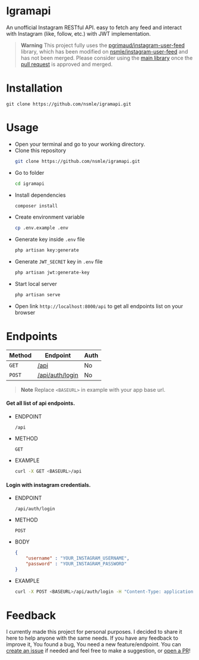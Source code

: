 
# Igramapi
An unofficial Instagram RESTful API. easy  to fetch any feed and interact with Instagram (like, follow, etc.) with JWT implementation.

> **Warning**
> This project fully uses the [pgrimaud/instagram-user-feed](https://github.com/pgrimaud/instagram-user-feed) library, which has been modified on [nsmle/instagram-user-feed](https://github.com/nsmle/instagram-user-feed) and has not been merged. Please consider using the [main library](https://github.com/pgrimaud/instagram-user-feed) once the [pull request](https://github.com/pgrimaud/instagram-user-feed/pull/304) is approved and merged.


# Installation
```
git clone https://github.com/nsmle/igramapi.git
```

# Usage
- Open your terminal and go to your working directory.
- Clone this repository
  ```bash
  git clone https://github.com/nsmle/igramapi.git
  ```
- Go to folder
  ```bash
  cd igramapi
  ```
- Install dependencies
  ```bash
  composer install
  ```
- Create environment variable
  ```bash
  cp .env.example .env
  ```
- Generate key inside `.env` file 
  ```bash
  php artisan key:generate
  ```
- Generate `JWT_SECRET` key in `.env` file
  ```bash
  php artisan jwt:generate-key
  ```
- Start local server
  ```bash
  php artisan serve
  ```
- Open link `http://localhost:8000/api` to get all endpoints list on your browser


# Endpoints
| Method      | Endpoint    | Auth        |
| ----------- | ----------- | ----------- |
| `GET`       | [/api](https://github.com/nsmle/igramapi#get-all-list-of-api-endpoints) | No |
| `POST`      | [/api/auth/login](https://github.com/nsmle/igramapi#login-with-instagram-credentials) | No |

> **Note**
> Replace `<BASEURL>` in example with your app base url.

#### Get all list of api endpoints.
  - ENDPOINT
    ```
    /api
    ```
  - METHOD
    ```
    GET
    ```
  - EXAMPLE
    ```bash
    curl -X GET <BASEURL>/api
    ```
#### Login with instagram credentials.
  - ENDPOINT
    ```
    /api/auth/login
    ```
  - METHOD
    ```
    POST
    ```
  - BODY
    ```json
    {
        "username" : "YOUR_INSTAGRAM_USERNAME",
        "password" : "YOUR_INSTAGRAM_PASSWORD"
    }
    ```
  - EXAMPLE
    ```bash
    curl -X POST <BASEURL>/api/auth/login -H "Content-Type: application/json" -d '{"username": "YOUR_INSTAGRAM_USERNAME", "password": "YOUR_INSTAGRAM_PASSWORD"}'
    ```


# Feedback
I currently made this project for personal purposes. I decided to share it here to help anyone with the same needs.
If you have any feedback to improve it, You found a bug, You need a new feature/endpoint.
You can [create an issue](https://github.com/nsmle/igramapi/issues) if needed and feel free to make a suggestion, or [open a PR](https://github.com/nsmle/igramapi/pulls)!